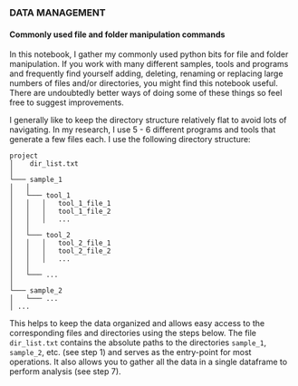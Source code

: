 ### DATA MANAGEMENT
#### Commonly used file and folder manipulation commands
In this notebook, I gather my commonly used python bits for file and folder manipulation. If you work with many different samples, tools and programs and frequently find yourself adding, deleting, renaming or replacing large numbers of files and/or directories, you might find this notebook useful. There are undoubtedly better ways of doing some of these things so feel free to suggest improvements.

I generally like to keep the directory structure relatively flat to avoid lots of navigating. In my research, I use 5 - 6 different programs and tools that generate a few files each. I use the following directory structure:
```
project
│    dir_list.txt
│
└─── sample_1
│   │
│   └─── tool_1
│   │   │   tool_1_file_1
│   │   │   tool_1_file_2
│   │   │   ...
│   │
│   └─── tool_2
│   │   │   tool_2_file_1
│   │   │   tool_2_file_2
│   │   │   ...
│   │
│   └─── ...
│
└─── sample_2
│   └─── ...
│ ...
```
This helps to keep the data organized and allows easy access to the corresponding files and directories using the steps below. The file `dir_list.txt` contains the absolute paths to the directories `sample_1`, `sample_2`, etc. (see step 1) and serves as the entry-point for most operations. It also allows you to gather all the data in a single dataframe to perform analysis (see step 7).
